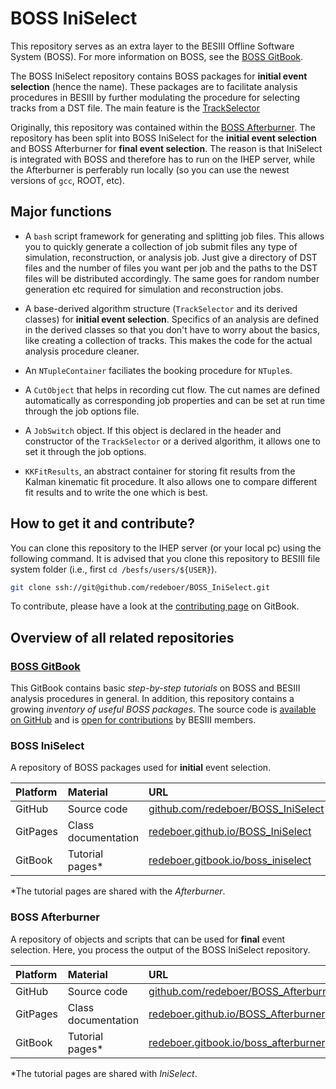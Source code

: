 # BOSS IniSelect

This repository serves as an extra layer to the BESIII Offline Software System (BOSS). For more information on BOSS, see the [BOSS GitBook](https://besiii.gitbook.io/boss).

The BOSS IniSelect repository contains BOSS packages for **initial event selection** (hence the name). These packages are to facilitate analysis procedures in BESIII by further modulating the procedure for selecting tracks from a DST file. The main feature is the [TrackSelector]()

Originally, this repository was contained within the [BOSS Afterburner](https://github.com/redeboer/BOSS_Afterburner). The repository has been split into BOSS IniSelect for the **initial event selection** and BOSS Afterburner for **final event selection**. The reason is that IniSelect is integrated with BOSS and therefore has to run on the IHEP server, while the Afterburner is perferably run locally (so you can use the newest versions of `gcc`, ROOT, etc).


## Major functions

* A `bash` script framework for generating and splitting job files. This allows you to quickly generate a collection of job submit files any type of simulation, reconstruction, or analysis job. Just give a directory of DST files and the number of files you want per job and the paths to the DST files will be distributed accordingly. The same goes for random number generation etc required for simulation and reconstruction jobs.

* A base-derived algorithm structure (`TrackSelector` and its derived classes) for **initial event selection**. Specifics of an analysis are defined in the derived classes so that you don't have to worry about the basics, like creating a collection of tracks. This makes the code for the actual analysis procedure cleaner.

* An `NTupleContainer` faciliates the booking procedure for `NTuple`s.

* A `CutObject` that helps in recording cut flow. The cut names are defined automatically as corresponding job properties and can be set at run time through the job options file.

* A `JobSwitch` object. If this object is declared in the header and constructor of the `TrackSelector` or a derived algorithm, it allows one to set it through the job options.

* `KKFitResults`, an abstract container for storing fit results from the Kalman kinematic fit procedure. It also allows one to compare different fit results and to write the one which is best.


## How to get it and contribute?

You can clone this repository to the IHEP server (or your local pc) using the following command. It is advised that you clone this repository to BESIII file system folder (i.e., first `cd /besfs/users/${USER}`).

```bash
git clone ssh://git@github.com/redeboer/BOSS_IniSelect.git
```

To contribute, please have a look at the [contributing page](https://besiii.gitbook.io/boss/appendices/contributing) on GitBook.


## Overview of all related repositories

### [BOSS GitBook](https://besiii.gitbook.io/boss)

This GitBook contains basic *step-by-step tutorials* on BOSS and BESIII analysis procedures in general. In addition, this repository contains a growing *inventory of useful BOSS packages*. The source code is [available on GitHub](https://github.com/redeboer/BOSS_Gitbook) and is [open for contributions](https://besiii.gitbook.io/boss/) by BESIII members.

### BOSS IniSelect

A repository of BOSS packages used for **initial** event selection.

| Platform | Material            | URL |
|:---------|:--------------------|:----|
| GitHub   | Source code         | [github.com/redeboer/BOSS_IniSelect](https://github.com/redeboer/BOSS_IniSelect) |
| GitPages | Class documentation | [redeboer.github.io/BOSS_IniSelect](https://redeboer.github.io/BOSS_IniSelect/index.html) |
| GitBook  | Tutorial pages\*    | [redeboer.gitbook.io/boss_iniselect](https://redeboer.gitbook.io/boss_afterburner/) |

\*The tutorial pages are shared with the *Afterburner*.

### BOSS Afterburner

A repository of objects and scripts that can be used for **final** event selection. Here, you process the output of the BOSS IniSelect repository.

| Platform | Material            | URL |
|:---------|:--------------------|:----|
| GitHub   | Source code         | [github.com/redeboer/BOSS_Afterburner](https://github.com/redeboer/BOSS_Afterburner) |
| GitPages | Class documentation | [redeboer.github.io/BOSS_Afterburner](https://redeboer.github.io/BOSS_Afterburner/index.html) |
| GitBook  | Tutorial pages\*    | [redeboer.gitbook.io/boss_afterburner](https://redeboer.gitbook.io/boss_afterburner/) |

\*The tutorial pages are shared with *IniSelect*.

